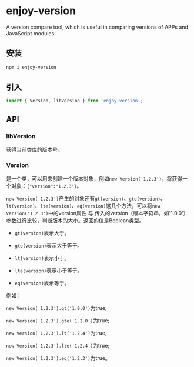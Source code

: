 # enjoy-version

A version compare tool, which is useful in comparing versions of APPs and JavaScript modules.

## 安装

```bash
npm i enjoy-version
```

## 引入

```javascript
import { Version, libVersion } from 'enjoy-version';
```
## API

### libVersion

获得当前类库的版本号。

### Version

是一个类，可以用来创建一个版本对象，例如`new Version('1.2.3')`，将获得一个对象：`{"version":"1.2.3"}`。

`new Version('1.2.3')`产生的对象还有`gt(version)`、`gte(version)`、`lt(version)`、`lte(version)`、`eq(version)`这几个方法，可以将`new Version('1.2.3')`中的version属性 与 传入的version（版本字符串，如'1.0.0'）参数进行比较，判断版本的大小。返回的值是Boolean类型。

- `gt(version)`表示大于。

- `gte(version)`表示大于等于。

- `lt(version)`表示小于。

- `lte(version)`表示小于等于。

- `eq(version)`表示等于。

例如：

`new Version('1.2.3').gt('1.0.0')`为true;

`new Version('1.2.3').gte('1.2.0')`为true;

`new Version('1.2.3').lt('1.2.4')`为true;

`new Version('1.2.3').lte('1.2.4')`为true;

`new Version('1.2.3').eq('1.2.3')`为true。
